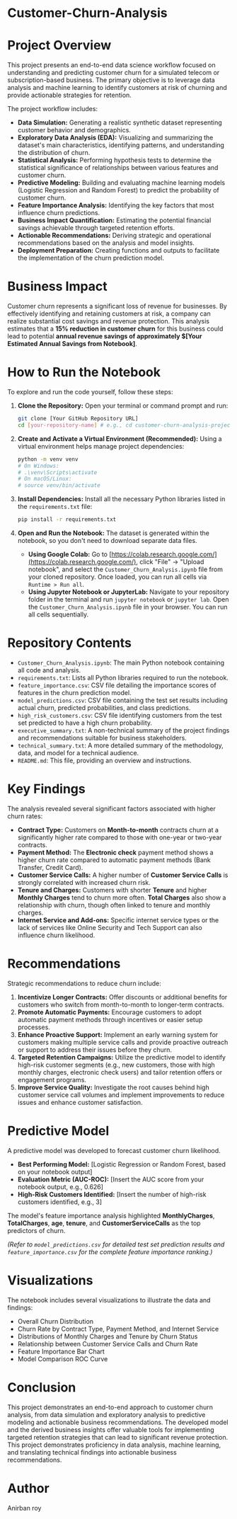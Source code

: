 # Customer-Churn-Analysis

# Project Overview

This project presents an end-to-end data science workflow focused on understanding and predicting customer churn for a simulated telecom or subscription-based business. The primary objective is to leverage data analysis and machine learning to identify customers at risk of churning and provide actionable strategies for retention.

The project workflow includes:

*   **Data Simulation:** Generating a realistic synthetic dataset representing customer behavior and demographics.
*   **Exploratory Data Analysis (EDA):** Visualizing and summarizing the dataset's main characteristics, identifying patterns, and understanding the distribution of churn.
*   **Statistical Analysis:** Performing hypothesis tests to determine the statistical significance of relationships between various features and customer churn.
*   **Predictive Modeling:** Building and evaluating machine learning models (Logistic Regression and Random Forest) to predict the probability of customer churn.
*   **Feature Importance Analysis:** Identifying the key factors that most influence churn predictions.
*   **Business Impact Quantification:** Estimating the potential financial savings achievable through targeted retention efforts.
*   **Actionable Recommendations:** Deriving strategic and operational recommendations based on the analysis and model insights.
*   **Deployment Preparation:** Creating functions and outputs to facilitate the implementation of the churn prediction model.

# Business Impact

Customer churn represents a significant loss of revenue for businesses. By effectively identifying and retaining customers at risk, a company can realize substantial cost savings and revenue protection. This analysis estimates that a **15% reduction in customer churn** for this business could lead to potential **annual revenue savings of approximately $[Your Estimated Annual Savings from Notebook]**.

# How to Run the Notebook

To explore and run the code yourself, follow these steps:

1.  **Clone the Repository:**
    Open your terminal or command prompt and run:
    ```bash
    git clone [Your GitHub Repository URL]
    cd [your-repository-name] # e.g., cd customer-churn-analysis-project
    ```

2.  **Create and Activate a Virtual Environment (Recommended):**
    Using a virtual environment helps manage project dependencies:
    ```bash
    python -m venv venv
    # On Windows:
    # .\venv\Scripts\activate
    # On macOS/Linux:
    # source venv/bin/activate
    ```

3.  **Install Dependencies:**
    Install all the necessary Python libraries listed in the `requirements.txt` file:
    ```bash
    pip install -r requirements.txt
    ```

4.  **Open and Run the Notebook:**
    The dataset is generated within the notebook, so you don't need to download separate data files.
    *   **Using Google Colab:** Go to [https://colab.research.google.com/](https://colab.research.google.com/), click "File" -> "Upload notebook", and select the `Customer_Churn_Analysis.ipynb` file from your cloned repository. Once loaded, you can run all cells via `Runtime > Run all`.
    *   **Using Jupyter Notebook or JupyterLab:** Navigate to your repository folder in the terminal and run `jupyter notebook` or `jupyter lab`. Open the `Customer_Churn_Analysis.ipynb` file in your browser. You can run all cells sequentially.

# Repository Contents

*   `Customer_Churn_Analysis.ipynb`: The main Python notebook containing all code and analysis.
*   `requirements.txt`: Lists all Python libraries required to run the notebook.
*   `feature_importance.csv`: CSV file detailing the importance scores of features in the churn prediction model.
*   `model_predictions.csv`: CSV file containing the test set results including actual churn, predicted probabilities, and class predictions.
*   `high_risk_customers.csv`: CSV file identifying customers from the test set predicted to have a high churn probability.
*   `executive_summary.txt`: A non-technical summary of the project findings and recommendations suitable for business stakeholders.
*   `technical_summary.txt`: A more detailed summary of the methodology, data, and model for a technical audience.
*   `README.md`: This file, providing an overview and instructions.

# Key Findings

The analysis revealed several significant factors associated with higher churn rates:

*   **Contract Type:** Customers on **Month-to-month** contracts churn at a significantly higher rate compared to those with one-year or two-year contracts.
*   **Payment Method:** The **Electronic check** payment method shows a higher churn rate compared to automatic payment methods (Bank Transfer, Credit Card).
*   **Customer Service Calls:** A higher number of **Customer Service Calls** is strongly correlated with increased churn risk.
*   **Tenure and Charges:** Customers with shorter **Tenure** and higher **Monthly Charges** tend to churn more often. **Total Charges** also show a relationship with churn, though often linked to tenure and monthly charges.
*   **Internet Service and Add-ons:** Specific internet service types or the lack of services like Online Security and Tech Support can also influence churn likelihood.

# Recommendations

Strategic recommendations to reduce churn include:

1.  **Incentivize Longer Contracts:** Offer discounts or additional benefits for customers who switch from month-to-month to longer-term contracts.
2.  **Promote Automatic Payments:** Encourage customers to adopt automatic payment methods through incentives or easier setup processes.
3.  **Enhance Proactive Support:** Implement an early warning system for customers making multiple service calls and provide proactive outreach or support to address their issues before they churn.
4.  **Targeted Retention Campaigns:** Utilize the predictive model to identify high-risk customer segments (e.g., new customers, those with high monthly charges, electronic check users) and tailor retention offers or engagement programs.
5.  **Improve Service Quality:** Investigate the root causes behind high customer service call volumes and implement improvements to reduce issues and enhance customer satisfaction.

# Predictive Model

A predictive model was developed to forecast customer churn likelihood.

*   **Best Performing Model:** [Logistic Regression or Random Forest, based on your notebook output]
*   **Evaluation Metric (AUC-ROC):** [Insert the AUC score from your notebook output, e.g., 0.626]
*   **High-Risk Customers Identified:** [Insert the number of high-risk customers identified, e.g., 3]

The model's feature importance analysis highlighted **MonthlyCharges**, **TotalCharges**, **age**, **tenure**, and **CustomerServiceCalls** as the top predictors of churn.

*(Refer to `model_predictions.csv` for detailed test set prediction results and `feature_importance.csv` for the complete feature importance ranking.)*

# Visualizations

The notebook includes several visualizations to illustrate the data and findings:

*   Overall Churn Distribution
*   Churn Rate by Contract Type, Payment Method, and Internet Service
*   Distributions of Monthly Charges and Tenure by Churn Status
*   Relationship between Customer Service Calls and Churn Rate
*   Feature Importance Bar Chart
*   Model Comparison ROC Curve


# Conclusion

This project demonstrates an end-to-end approach to customer churn analysis, from data simulation and exploratory analysis to predictive modeling and actionable business recommendations. The developed model and the derived business insights offer valuable tools for implementing targeted retention strategies that can lead to significant revenue protection. This project demonstrates proficiency in data analysis, machine learning, and translating technical findings into actionable business recommendations.

# Author

Anirban roy
